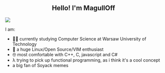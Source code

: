 <h2 align="center">Hello! I'm MagullOff</h2>

<p align=”center”>
<img width=”200" height=”200" src=”https://i.imgur.com/LXVcA1w.png">
</p>
                                                                                                                                         
I am:
- 👨‍🎓 currently studying Computer Science at Warsaw University of Technology
- 🐧 a huge Linux/Open Source/VIM enthusiast
- 🤓 most comfortable with C++, C, javascript and C#
- λ trying to pick up functional programming, as i think it's a cool concept
- a big fan of Soyack memes

